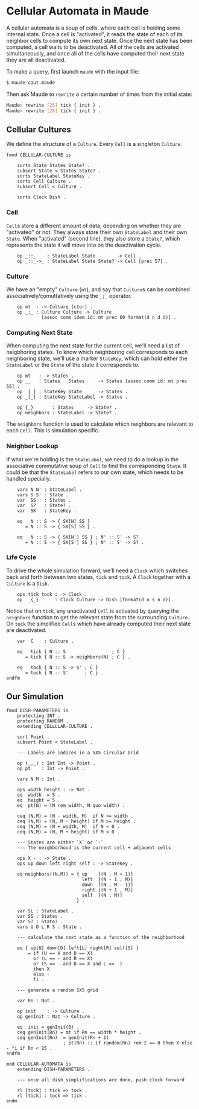Cellular Automata in Maude
==========================

A cellular automata is a soup of cells, where each cell is holding some internal
state. Once a cell is "activated", it reads the state of each of its neighbor
cells to compute its own next state. Once the next state has been computed, a
cell waits to be deactivated. All of the cells are activated simultaneously, and
once all of the cells have computed their next state they are all deactivated.

To make a query, first launch `maude` with the input file:

```sh
$ maude caut.maude
```

Then ask Maude to `rewrite` a certain number of times from the initial state:

```sh
Maude> rewrite [25] tick { init } .
Maude> rewrite [28] tick { init } .
```


Cellular Cultures
-----------------

We define the structure of a `Culture`. Every `Cell` is a singleton `Culture`.

```maude
fmod CELLULAR-CULTURE is

    sorts State States State? .
    subsort State < States State? .
    sorts StateLabel StateKey .
    sorts Cell Culture .
    subsort Cell < Culture .

    sorts Clock Dish .
```

### Cell

`Cell`s store a different amount of data, depending on whether they are
"activated" or not. They always store their own `StateLabel` and their own
`State`. When "activated" (second line), they also store a `State?`, which
represents the state it will move into on the deactivation cycle.

```maude
    op _::_    : StateLabel State        -> Cell .
    op _::_->_ : StateLabel State State? -> Cell [prec 57] .
```

### Culture

We have an "empty" `Culture` (`mt`), and say that `Culture`s can be combined
associatively/comuttatively using the `_;_` operator.

```maude
    op mt  : -> Culture [ctor] .
    op _;_ : Culture Culture -> Culture
             [assoc comm idem id: mt prec 60 format(d n d d)] .
```

### Computing Next State

When computing the next state for the current cell, we'll need a list of
neigbhoring states. To know which neighboring cell corresponds to each
neighboring state, we'll use a marker `StateKey`, which can hold either the
`StateLabel` or the `State` of the state it corresponds to.

```maude
    op mt   : -> States .
    op __   : States   States     -> States [assoc comm id: mt prec 55] .
    op _[_] : StateKey State      -> States .
    op _[_] : StateKey StateLabel -> States .

    op {_}       : States     -> State? .
    op neighbors : StateLabel -> State? .
```

The `neighbors` function is used to calculate which neighbors are relevant to
each `Cell`. This is simulation specific.

### Neighbor Lookup

If what we're holding is the `StateLabel`, we need to do a lookup in the
associative commutative soup of `Cell` to find the corresponding `State`. It
could be that the `StateLabel` refers to our own state, which needs to be
handled specially.

```maude
    vars N N' : StateLabel .
    vars S S' : State .
    var  SS   : States .
    var  S?   : State? .
    var  SK   : StateKey .

    eq   N :: S -> { SK[N] SS }
       = N :: S -> { SK[S] SS } .

    eq   N :: S -> { SK[N'] SS } ; N' :: S' -> S?
       = N :: S -> { SK[S'] SS } ; N' :: S' -> S? .
```

### Life Cycle

To drive the whole simulation forward, we'll need a `Clock` which switches back
and forth between two states, `tick` and `tock`. A `Clock` together with a
`Culture` is a `Dish`.

```maude
    ops tick tock : -> Clock .
    op  _{_}      : Clock Culture -> Dish [format(d n s n d)].
```

Notice that on `tick`, any unactivated `Cell` is activated by querying the
`neighbors` function to get the relevant state from the surrounding `Culture`.
On `tock` the simplified `Cell`s which have already computed their next state
are deactivated.

```maude
    var  C    : Culture .

    eq   tick { N :: S                 ; C }
       = tick { N :: S -> neighbors(N) ; C } .

    eq   tock { N :: S -> S' ; C }
       = tock { N :: S'      ; C } .
endfm
```

Our Simulation
--------------

```maude
fmod DISH-PARAMETERS is
    protecting INT .
    protecting RANDOM .
    extending CELLULAR-CULTURE .

    sort Point .
    subsort Point < StateLabel .

    --- Labels are indices in a 5X5 Circular Grid

    op (_,_) : Int Int -> Point .
    op pt    : Int -> Point .

    vars N M : Int .

    ops width height : -> Nat .
    eq  width  = 5 .
    eq  height = 5 .
    eq  pt(N) = (N rem width, N quo width) .

    ceq (N,M) = (N - width, M)  if N >= width .
    ceq (N,M) = (N, M - height) if M >= height .
    ceq (N,M) = (N + width, M)  if N < 0 .
    ceq (N,M) = (N, M + height) if M < 0 .

    --- States are either `X` or `-`
    --- The neighborhood is the current cell + adjacent cells

    ops X - : -> State .
    ops up down left right self : -> StateKey .

    eq neighbors((N,M)) = { up    [(N , M + 1)]
                            left  [(N - 1 , M)]
                            down  [(N , M - 1)]
                            right [(N + 1 , M)]
                            self  [(N , M)]
                          } .

    var SL : StateLabel .
    var SS : States .
    var S? : State? .
    vars U D L R S : State .

    --- calculate the next state as a function of the neighborhood

    eq { up[U] down[D] left[L] right[R] self[S] }
        = if (U == X and D == X)
          or (L == - and R == X)
          or (S == - and D == X and L == -)
          then X
          else -
          fi .

    --- generate a random 5X5 grid

    var Rn : Nat .

    op init    : -> Culture .
    op genInit : Nat -> Culture .

    eq  init = genInit(0) .
    ceq genInit(Rn) = mt if Rn == width * height .
    ceq genInit(Rn)  = genInit(Rn + 1)
                     ; pt(Rn) :: if random(Rn) rem 2 == 0 then X else - fi if Rn < 25 .
endfm
```

```maude
mod CELLULAR-AUTOMATA is
    extending DISH-PARAMETERS .

    --- once all dish simplifications are done, push clock forward

    rl [tock] : tick => tock .
    rl [tick] : tock => tick .
endm
```
